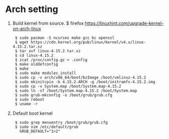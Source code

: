 Arch setting
==============

1. Build kernel from source.
        $ firefox https://linuxhint.com/upgrade-kernel-on-arch-linux

        $ sudo pacman -S ncurses make gcc bc openssl
        $ wget https://cdn.kernel.org/pub/linux/kernel/v4.x/linux-4.15.2.tar.xz
        $ tar xvf linux-4.15.2.tar.xz
        $ cd linux-4.15.2
        $ zcat /proc/config.gz > .config
        $ make olddefconfig
        $ make
        $ sudo make modules_install
        $ sudo cp -v arch/x86_64/boot/bzImage /boot/vmlinuz-4.15.2
        $ sudo mkinitcpio -k 4.15.2-ARCH -g /boot/initramfs-4.15.2.img
        $ sudo cp -v System.map /boot/System.map-4.15.2
        $ sudo ln -sf /boot/System.map-4.15.2 /boot/System.map
        $ sudo grub-mkconfig -o /boot/grub/grub.cfg
        $ sudo reboot
        $ uname -r

2. Default boot kernel

        $ sudo grep menuentry /boot/grub/grub.cfg
        $ sudo vim /etc/default/grub
          GRUB_DEFAULT="1>2"
